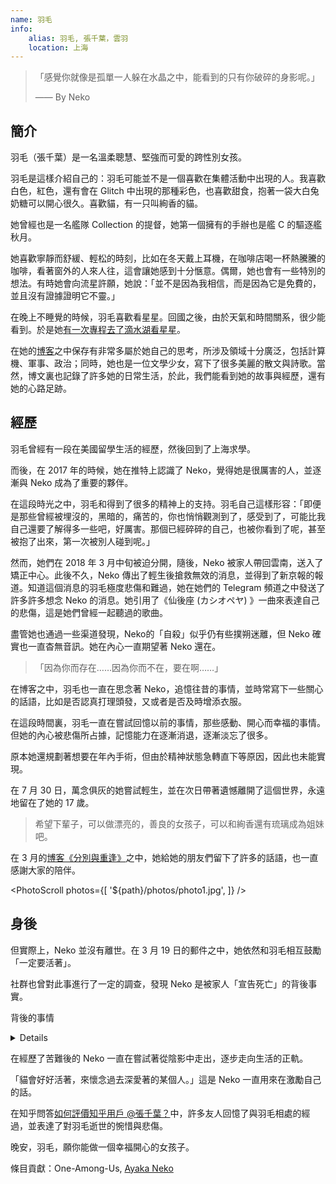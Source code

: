 ```yaml
---
name: 羽毛
info:
    alias: 羽毛, 張千葉，雲羽
    location: 上海
---
```


> 「感覺你就像是孤單一人躲在水晶之中，能看到的只有你破碎的身影呢。」
>
> —— By Neko

## 簡介

羽毛（張千葉）是一名溫柔聰慧、堅強而可愛的跨性別女孩。

羽毛是這樣介紹自己的：羽毛可能並不是一個喜歡在集體活動中出現的人。我喜歡白色，紅色，還有會在 Glitch 中出現的那種彩色，也喜歡甜食，抱著一袋大白兔奶糖可以開心很久。喜歡貓，有一只叫絢香的貓。

她曾經也是一名艦隊 Collection 的提督，她第一個擁有的手辦也是艦 C 的驅逐艦秋月。

她喜歡寧靜而舒緩、輕松的時刻，比如在冬天戴上耳機，在咖啡店喝一杯熱騰騰的咖啡，看著窗外的人來人往，這會讓她感到十分愜意。偶爾，她也會有一些特別的想法。有時她會向流星許願，她說：「並不是因為我相信，而是因為它是免費的，並且沒有證據證明它不靈。」

在晚上不睡覺的時候，羽毛喜歡看星星。回國之後，由於天氣和時間關系，很少能看到。於是她[有一次專程去了滴水湖看星星](https://web.archive.org/web/20210517104313/https://oao.moe/archives/834/)。

在她的[博客](https://web.archive.org/web/20210420170241/https://oao.moe/archives/)之中保存有非常多屬於她自己的思考，所涉及領域十分廣泛，包括計算機、軍事、政治；同時，她也是一位文學少女，寫下了很多美麗的散文與詩歌。當然，博文裏也記錄了許多她的日常生活，於此，我們能看到她的故事與經歷，還有她的心路足跡。

## 經歷

羽毛曾經有一段在美國留學生活的經歷，然後回到了上海求學。

而後，在 2017 年的時候，她在推特上認識了 Neko，覺得她是很厲害的人，並逐漸與 Neko 成為了重要的夥伴。

在這段時光之中，羽毛和得到了很多的精神上的支持。羽毛自己這樣形容：「即便是那些曾經被埋沒的，黑暗的，痛苦的，你也悄悄觀測到了，感受到了，可能比我自己還要了解得多一些吧，好厲害。那個已經碎碎的自己，也被你看到了呢，甚至被抱了出來，第一次被別人碰到呢。」

然而，她們在 2018 年 3 月中旬被迫分開，隨後，Neko 被家人帶回雲南，送入了矯正中心。此後不久，Neko 傳出了輕生後搶救無效的消息，並得到了新京報的報道。知道這個消息的羽毛極度悲傷和難過，她在她們的 Telegram 頻道之中發送了許多許多想念 Neko 的消息。她引用了《仙後座 (カシオペヤ) 》一曲來表達自己的悲傷，這是她們曾經一起聽過的歌曲。

盡管她也通過一些渠道發現，Neko的「自殺」似乎仍有些撲朔迷離，但 Neko 確實也一直杳無音訊。她在內心一直期望著 Neko 還在。

> 「因為你而存在……因為你而不在，要在啊……」

在博客之中，羽毛也一直在思念著 Neko，追憶往昔的事情，並時常寫下一些關心的話語，比如是否認真打理頭發，又或者是否及時增添衣服。

在這段時間裏，羽毛一直在嘗試回憶以前的事情，那些感動、開心而幸福的事情。但她的內心被悲傷所占據，記憶能力在逐漸消退，逐漸淡忘了很多。

原本她還規劃著想要在年內手術，但由於精神狀態急轉直下等原因，因此也未能實現。

在 7 月 30 日，萬念俱灰的她嘗試輕生，並在次日帶著遺憾離開了這個世界，永遠地留在了她的 17 歲。

> 希望下輩子，可以做漂亮的，善良的女孩子，可以和絢香還有琉璃成為姐妹吧。

在 3 月的[博客《分別與重逢》](https://web.archive.org/web/20210517104118/https://oao.moe/archives/948/)之中，她給她的朋友們留下了許多的話語，也一直感謝大家的陪伴。

<PhotoScroll photos={[
    '${path}/photos/photo1.jpg',
]} />

## 身後

但實際上，Neko 並沒有離世。在 3 月 19 日的郵件之中，她依然和羽毛相互鼓勵「一定要活著」。

社群也曾對此事進行了一定的調查，發現 Neko 是被家人「宣告死亡」的背後事實。

背後的事情
<details>
Neko 和羽毛被迫在上海分開之後，被父母帶回了雲南昆明，而後在心理衛生中心住院治療。

在這段時間裏，Neko 一直想著要去尋找羽毛，於是在院外與家人吃飯的間隙嘗試和羽毛聯系，並說服了當值醫生給自己開具出院證明。此舉激怒了其家人。此後，家人索性假借送她去機場之名，將其開車送至昆明安寧市好孩子學校（以下簡稱「好孩子」）此後，Neko 被關入了 308 房間，也可以理解成小黑屋一樣的存在。

在從308房間出來之後數日，由於 Neko 掌握著不錯的計算機技術，加上此時宣傳部門較為信任她，於是他們找到了 Neko，要求其幫助他們修理網絡系統。Neko 在修復網絡系統後迅速給羽毛發送了郵件。

隨後，外界開始了對Neko父母的言論轟炸，新京報的記者也找到了好孩子，詢問Neko的下落。

但是，Neko 的父母隨後作出了驚人的決定，和其他人說已經把 Neko 從機構中帶出，隨後將 Neko 的戶籍註銷，並用哭腔在《新京報》的采訪中對外界宣稱 Neko 已於 3 月 24 日淩晨自殺。

> 謹以此紀念過去兩年裏所遭受的一切困難和苦難
>
> 2018 年 3 月 16 日 晚間 22:31
>
> 2020 年 3 月 16 日 晚間 22:31
>
> 謝謝大家在那段時間裏所付出的一切
>
> 也是為了紀念 2018 年 3 月 14 日和你們分開後的一切
> 
> 還有 2018 年 7 月 31 日的你。
>
> 謝謝你們。
>
> Neko, 於 Telegram
</details>

在經歷了苦難後的 Neko 一直在嘗試著從陰影中走出，逐步走向生活的正軌。

「貓會好好活著，來懷念過去深愛著的某個人。」這是 Neko 一直用來在激勵自己的話。

在知乎問答[如何評價知乎用戶 @張千葉？](https://www.zhihu.com/question/284818437)中，許多友人回憶了與羽毛相處的經過，並表達了對羽毛逝世的惋惜與悲傷。

晚安，羽毛，願你能做一個幸福開心的女孩子。

條目貢獻：One-Among-Us, [Ayaka Neko](https://twitter.com/ayakaneko)
